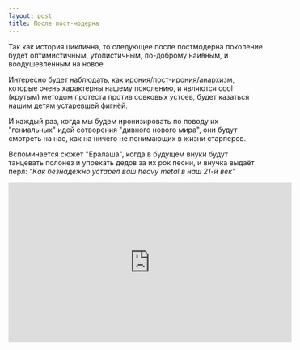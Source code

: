 ```yaml
---
layout: post
title: После пост-модерна 
---
```


Так как история циклична, то следующее после постмодерна поколение будет оптимистичным, утопистичным, по-доброму наивным, и воодушевленным на новое.

Интересно будет наблюдать, как ирония/пост-ирония/анархизм, которые очень характерны нашему поколению, и являются cool (крутым) методом протеста против совковых устоев, будет казаться нашим детям устаревшей фигнёй.

И каждый раз, когда мы будем иронизировать по поводу их "гениальных" идей сотворения "дивного нового мира", они будут смотреть на нас, как на ничего не понимающих в жизни старперов.

Вспоминается сюжет "Ералаша", когда в будущем внуки будут танцевать полонез и упрекать дедов за их рок песни, и внучка выдаёт перл: _"Как безнадёжно устарел ваш heavy metal в наш 21-й век"_

<iframe width="560" height="315" src="https://www.youtube.com/embed/sPgqm65Hh6I" frameborder="0" allow="accelerometer; autoplay; encrypted-media; gyroscope; picture-in-picture" allowfullscreen></iframe>
